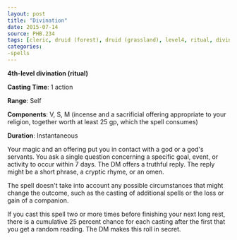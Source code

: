 ```yaml
---
layout: post
title: "Divination"
date: 2015-07-14
source: PHB.234
tags: [cleric, druid (forest), druid (grassland), level4, ritual, divination]
categories:
-spells
---
```


**4th-level divination (ritual)**

**Casting Time**: 1 action

**Range**: Self

**Components**: V, S, M (incense and a sacrificial offering appropriate to your religion, together worth at least 25 gp, which the spell consumes)

**Duration**: Instantaneous

Your magic and an offering put you in contact with a god or a god's servants. You ask a single question concerning a specific goal, event, or activity to occur within 7 days. The DM offers a truthful reply. The reply might be a short phrase, a cryptic rhyme, or an omen.

The spell doesn't take into account any possible circumstances that might change the outcome, such as the casting of additional spells or the loss or gain of a companion.

If you cast this spell two or more times before finishing your next long rest, there is a cumulative 25 percent chance for each casting after the first that you get a random reading. The DM makes this roll in secret.
